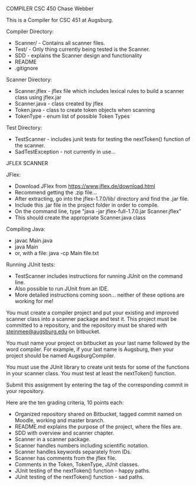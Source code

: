 COMPILER
CSC 450
Chase Webber


This is a Compiler for CSC 451 at Augsburg. 

Compiler Directory: 

* Scanner/ - Contains all scanner files.
* Test/ - Only thing currently being tested is the Scanner. 
* SDD - explains the Scanner design and functionality
* README
* .gitignore

Scanner Directory: 

* Scanner.jflex - jflex file which includes lexical rules to build a scanner class using jflex.jar 
* Scanner.java - class created by jflex
* Token.java - class to create token objects when scanning
* TokenType - enum list of possible Token Types

Test Directory: 

* TestScanner - includes junit tests for testing the nextToken() function of the scanner. 
* SadTestException - not currently in use... 



JFLEX SCANNER


JFlex: 

* Download JFlex from https://www.jflex.de/download.html
* Recommend getting the .zip file... 
* After extracting, go into the jflex-1.7.0/lib/ directory and find the .jar file. 
* Include this .jar file in the project folder in order to compile. 
* On the command line, type "java -jar jflex-full-1.7.0.jar Scanner.jflex" 
* This should create the appropriate Scanner.java class


Compiling Java: 

* javac Main.java 
* java Main 
* or, with a file: java -cp Main file.txt

Running JUnit tests: 

* TestScanner includes instructions for running JUnit on the command line.
* Also possible to run JUnit from an IDE. 
* More detailed instructions coming soon... neither of these options are working for me! 



You must create a compiler project and put your existing and improved scanner class into a scanner package and test it. This project must be committed to a repository, and the repository must be shared with steinmee@augsburg.edu on bitbucket.

You must name your project on bitbucket as your last name followed by the word compiler. For example, if your last name is Augsburg, then your project should be named AugsburgCompiler.

You must use the JUnit library to create unit tests for some of the functions in your scanner class. You must test at least the nextToken() function.

Submit this assignment by entering the tag of the corresponding commit in your repository.

Here are the ten grading criteria, 10 points each:
* Organized repository shared on Bitbucket, tagged commit named on Moodle, working and master branch.
* README.md explains the purpose of the project, where the files are.
* SDD with overview and scanner chapter.
* Scanner in a scanner package.
* Scanner handles numbers including scientific notation.
* Scanner handles keywords separately from IDs.
* Scanner has comments from the jflex file.
* Comments in the Token, TokenType, JUnit classes.
* JUnit testing of the nextToken() function - happy paths.
* JUnit testing of the nextToken() function - sad paths.